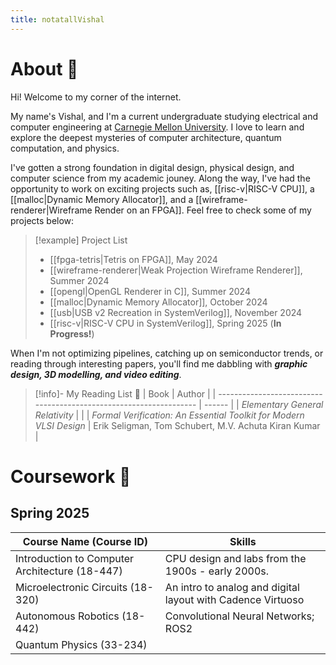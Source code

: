 ```yaml
---
title: notatallVishal
---
```



# About 👤
Hi! Welcome to my corner of the internet.

My name's Vishal, and I'm a current undergraduate studying electrical and computer engineering at [Carnegie Mellon University](https://www.ece.cmu.edu/).  I love to learn and explore the deepest mysteries of computer architecture, quantum computation, and physics. 

I've gotten a strong foundation in digital design, physical design, and computer science from my academic jouney. Along the way, I've had the opportunity to work on exciting projects such as, [[risc-v|RISC-V CPU]], a [[malloc|Dynamic Memory Allocator]], and a [[wireframe-renderer|Wireframe Render on an FPGA]]. Feel free to check some of my projects below:

>[!example] Project List
>- [[fpga-tetris|Tetris on FPGA]], May 2024
>- [[wireframe-renderer|Weak Projection Wireframe Renderer]], Summer 2024
>- [[opengl|OpenGL Renderer in C]], Summer 2024
>- [[malloc|Dynamic Memory Allocator]], October 2024
>- [[usb|USB v2 Recreation in SystemVerilog]], November 2024
>- [[risc-v|RISC-V CPU in SystemVerilog]], Spring 2025 (**In Progress!**)

When I'm not optimizing pipelines, catching up on semiconductor trends, or reading through interesting papers, you'll find me dabbling with ***graphic design, 3D modelling, and video editing***.

>[!info]- My Reading List 📑
>| Book                                                               | Author |
>| ------------------------------------------------------------------ | ------ |
>| *Elementary General Relativity*                                    |        |
>| *Formal Verification: An Essential Toolkit for Modern VLSI Design* |     Erik Seligman, Tom Schubert, M.V. Achuta Kiran Kumar | 
# Coursework 📔

## Spring 2025 

| Course Name (Course ID)                        | Skills                                                      |
| ---------------------------------------------- | ----------------------------------------------------------- |
| Introduction to Computer Architecture (18-447) | CPU design and labs from the 1900s - early 2000s.           |
| Microelectronic Circuits (18-320)              | An intro to analog and digital layout with Cadence Virtuoso |
| Autonomous Robotics (18-442)                   | Convolutional Neural Networks; ROS2                         |
| Quantum Physics (33-234)                       |                                                             |
